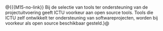 @{{{M15-no-link}}
Bij de selectie van tools ter ondersteuning van de projectuitvoering geeft ICTU voorkeur aan open source tools. Tools die ICTU zelf ontwikkelt ter ondersteuning van softwareprojecten, worden bij voorkeur als open source beschikbaar gesteld.}@

